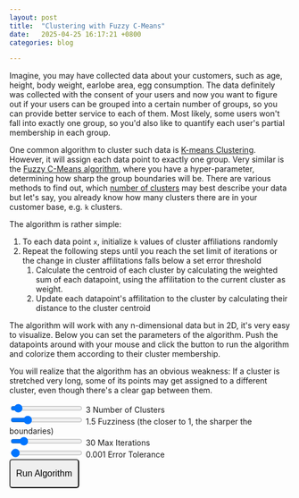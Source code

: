 ```yaml
---
layout: post
title:  "Clustering with Fuzzy C-Means"
date:   2025-04-25 16:17:21 +0800
categories: blog

---
```


Imagine, you may have collected data about your customers, such as age, height, body weight, earlobe area, egg consumption.
The data definitely was collected with the consent of your users and now you want to figure out if your users can be grouped into a certain number of groups, so you can provide better service to each of them.
Most likely, some users won't fall into exactly one group, so you'd also like to quantify each user's partial membership in each group.

One common algorithm to cluster such data is [K-means Clustering](https://en.wikipedia.org/wiki/K-means_clustering).
However, it will assign each data point to exactly one group.
Very similar is the [Fuzzy C-Means algorithm](https://en.wikipedia.org/wiki/Fuzzy_clustering), where you have a hyper-parameter, determining how sharp the group boundaries will be.
There are various methods to find out, which [number of clusters](https://en.wikipedia.org/wiki/Determining_the_number_of_clusters_in_a_data_set) may best describe your data but let's say, you already know how many clusters there are in your customer base, e.g. `k` clusters.

The algorithm is rather simple:
1. To each data point `x`, initialize `k` values of cluster affiliations randomly
1. Repeat the following steps until you reach the set limit of iterations or the change in cluster affilitations falls below a set error threshold
    1. Calculate the centroid of each cluster by calculating the weighted sum of each datapoint, using the affilitation to the current cluster as weight.
    1. Update each datapoint's affilitation to the cluster by calculating their distance to the cluster centroid

The algorithm will work with any n-dimensional data but in 2D, it's very easy to visualize. Below you can set the parameters of the algorithm.
Push the datapoints around with your mouse and click the button to run the algorithm and colorize them according to their cluster membership.

You will realize that the algorithm has an obvious weakness:
If a cluster is stretched very long, some of its points may get assigned to a different cluster, even though there's a clear gap between them.

<style>
  #runAlgorithmButton {
    font-size: 16px;
    padding: 15px 10px;
    border-radius: 5px;
    margin-bottom: 10px;
  }
</style>

<div class="slider-container">
    <input id="numClustersSlider" type="range" min="2" max="20" step="1" value="3" />
    <label for="numClustersSlider"><span id="numClustersValue">3</span> Number of Clusters</label>
</div>

<div class="slider-container">
    <input id="fuzzinessSlider" type="range" min="1.001" max="3.5" step="0.001" value="1.5" />
    <label for="fuzzinessSlider"><span id="fuzzinessValue">1.5</span> Fuzziness (the closer to 1, the sharper the boundaries)</label>
</div>

<div class="slider-container">
    <input id="maxIterationsSlider" type="range" min="1" max="200" step="1" value="30" />
    <label for="maxIterationsSlider"><span id="maxIterationsValue">30</span> Max Iterations</label>
</div>

<div class="slider-container">
    <input id="errorToleranceSlider" type="range" min="0.0" max="0.1" step="0.0001" value="0.001" />
    <label for="errorToleranceSlider"><span id="errorToleranceValue">0.001</span> Error Tolerance</label>
</div>

<div class="button-container">
    <button id="runAlgorithmButton">Run Algorithm</button>
</div>


<canvas id="fcmCanvas" style="touch-action:none;"></canvas>

<script src="../../../../assets/js/simple_physics_sim/src/util.js"></script>
<script src="../../../../assets/js/simple_physics_sim/src/vector.js"></script>
<script src="../../../../assets/js/simple_physics_sim/src/input.js"></script>
<script src="../../../../assets/js/simple_physics_sim/src/environment.js"></script>
<script src="../../../../assets/js/simple_physics_sim/src/drawing.js"></script>
<script src="../../../../assets/js/simple_physics_sim/src/drawables/mouse_circle.js"></script>
<script src="../../../../assets/js/simple_physics_sim/src/drawables/constrained_point.js"></script>
<script src="../../../../assets/js/simple_physics_sim/src/drawables/soft_body.js"></script>
<script src="../../../../assets/js/ndarray.js"></script>
<script src="../../../../assets/js/colors.js"></script>
<script src="../../../../assets/js/fcm.js"></script>
<script src="../../../../assets/js/fcm_example.js"></script>
